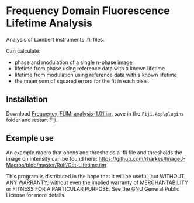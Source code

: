 # Frequency Domain Fluorescence Lifetime Analysis

Analysis of Lambert Instruments .fli files. 

Can calculate:
* phase and modulation of a single n-phase image
* lifetime from phase using reference data with a known lifetime
* lifetime from modulation using reference data with a known lifetime
* the mean sum of squared errors for the fit in each pixel.

## Installation
Download [Frequency_FLIM_analysis-1.01.jar](https://github.com/rharkes/fdFLIM/releases/download/1.01/Frequency_FLIM_analysis-1.01.jar), save in the `Fiji.App\plugins` folder and restart Fiji.

## Example use
An example macro that opens and thresholds a .fli file and thresholds the image on intensity can be found here:
https://github.com/rharkes/ImageJ-Macros/blob/master/Rolf/Get-Lifetime.ijm


This program is distributed in the hope that it will be useful, but WITHOUT ANY WARRANTY; without even the implied warranty of MERCHANTABILITY or FITNESS FOR A PARTICULAR PURPOSE.  See the GNU General Public License for more details.
